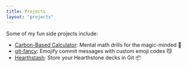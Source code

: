 ```yaml
---
title: Projects
layout: "projects"
---
```


Some of my fun side projects include:
- [Carbon-Based Calculator]: Mental math drills for the magic-minded 🧙
- [git-fancy]: Emojify commit messages with custom emoji codes 😼
- [Hearthstash]: Store your Hearthstone decks in Git 📦



[Carbon-Based Calculator]: https://carbon.bijancamp.com/
[git-fancy]: https://github.com/bijancamp/git-fancy
[Hearthstash]: https://github.com/bijancamp/Hearthstash
